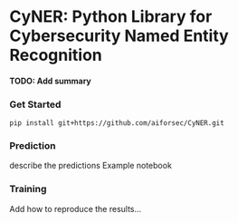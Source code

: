 # CyNER: Python Library for Cybersecurity Named Entity Recognition

#### TODO: Add summary

### Get Started
`pip install git+https://github.com/aiforsec/CyNER.git`


### Prediction
describe the predictions
Example notebook


### Training 
Add how to reproduce the results...
